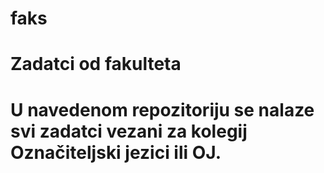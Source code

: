 # faks

<h1>Zadatci od fakulteta<h1>
  
  U navedenom repozitoriju se nalaze svi zadatci vezani za kolegij Označiteljski jezici ili OJ.
